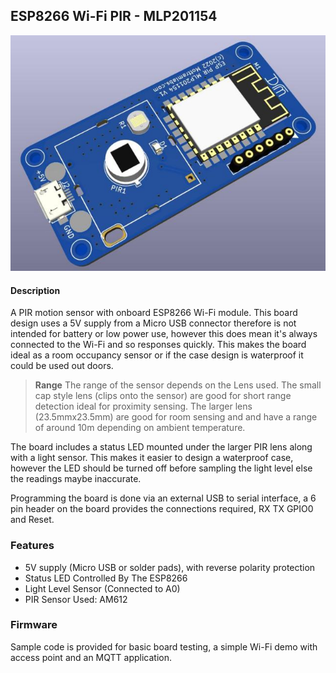 ## ESP8266 Wi-Fi PIR - MLP201154
![Display-Type-B](Pictures/PIX201154.jpg?raw=true)

#### Description
A PIR motion sensor with onboard ESP8266 Wi-Fi module. This board design uses a 5V supply from a Micro USB connector therefore is not intended for battery or low power use, however this does mean it's always connected to the Wi-Fi and so responses quickly. This makes the board ideal as a room occupancy sensor or if the case design is waterproof it could be used out doors.

>**Range** 
The range of the sensor depends on the Lens used. The small cap style lens (clips onto the sensor) are good for short range detection ideal for proximity sensing. The larger lens (23.5mmx23.5mm) are good for room sensing and and have a range of around 10m depending on ambient temperature. 

The board includes a status LED  mounted under the larger PIR lens along with a light sensor. This makes it easier to design a waterproof case, however the LED should be turned off before sampling the light level else the readings maybe inaccurate.

Programming the board is done via an external USB to serial interface, a 6 pin header on the board provides the connections required, RX TX GPIO0 and Reset.

### Features
- 5V supply (Micro USB or solder pads), with reverse polarity protection
- Status LED Controlled By The ESP8266
- Light Level Sensor (Connected to A0)
- PIR Sensor Used: AM612

### Firmware
Sample code is provided for basic board testing, a simple Wi-Fi demo with access point and an MQTT application.
